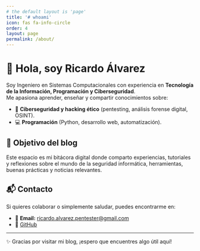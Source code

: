 ```yaml
---
# the default layout is 'page'
title: '# whoami'
icon: fas fa-info-circle
order: 4
layout: page
permalink: /about/
---
```


# 👋 Hola, soy Ricardo Álvarez

Soy Ingeniero en Sistemas Computacionales con experiencia en **Tecnología de la Información, Programación y Ciberseguridad**.  
Me apasiona aprender, enseñar y compartir conocimientos sobre:

- 🔐 **Ciberseguridad y hacking ético** (pentesting, análisis forense digital, OSINT).
- 💻 **Programación** (Python, desarrollo web, automatización).

## 🎯 Objetivo del blog
Este espacio es mi bitácora digital donde comparto experiencias, tutoriales y reflexiones sobre el mundo de la seguridad informática, herramientas, buenas prácticas y noticias relevantes.

## 📬 Contacto
Si quieres colaborar o simplemente saludar, puedes encontrarme en:

- 📧 **Email:** ricardo.alvarez.pentester@gmail.com
- 📂 [GitHub](https://github.com/0xRickR3x)  

---

✨ Gracias por visitar mi blog, ¡espero que encuentres algo útil aquí!

